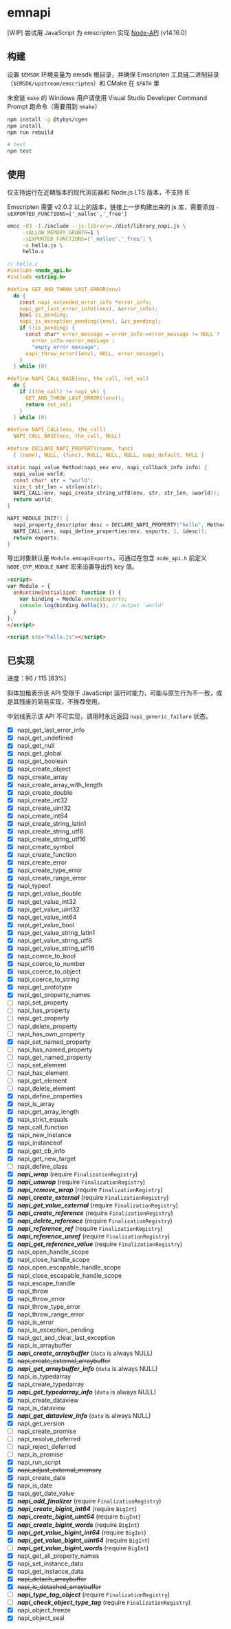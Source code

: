 # emnapi

[WIP] 尝试用 JavaScript 为 emscripten 实现 [Node-API](https://nodejs.org/dist/latest-v14.x/docs/api/n-api.html) (v14.16.0)

## 构建

设置 `$EMSDK` 环境变量为 emsdk 根目录，并确保 Emscripten 工具链二进制目录（`$EMSDK/upstream/emscripten`）和 CMake 在 `$PATH` 里

未安装 `make` 的 Windows 用户请使用 Visual Studio Developer Command Prompt 跑命令（需要用到 `nmake`）

```bash
npm install -g @tybys/cgen
npm install
npm run rebuild

# test
npm test
```

## 使用

仅支持运行在近期版本的现代浏览器和 Node.js LTS 版本，不支持 IE

Emscripten 需要 v2.0.2 以上的版本，链接上一步构建出来的 js 库，需要添加 `-sEXPORTED_FUNCTIONS=['_malloc','_free']`

```sh
emcc -O3 -I./include --js-library=./dist/library_napi.js \
     -sALLOW_MEMORY_GROWTH=1 \
     -sEXPORTED_FUNCTIONS=['_malloc','_free'] \
     -o hello.js \
     hello.c
```

```c
// hello.c
#include <node_api.h>
#include <string.h>

#define GET_AND_THROW_LAST_ERROR(env)                                    \
  do {                                                                   \
    const napi_extended_error_info *error_info;                          \
    napi_get_last_error_info((env), &error_info);                        \
    bool is_pending;                                                     \
    napi_is_exception_pending((env), &is_pending);                       \
    if (!is_pending) {                                                   \
      const char* error_message = error_info->error_message != NULL ?    \
        error_info->error_message :                                      \
        "empty error message";                                           \
      napi_throw_error((env), NULL, error_message);                      \
    }                                                                    \
  } while (0)

#define NAPI_CALL_BASE(env, the_call, ret_val)                           \
  do {                                                                   \
    if ((the_call) != napi_ok) {                                         \
      GET_AND_THROW_LAST_ERROR((env));                                   \
      return ret_val;                                                    \
    }                                                                    \
  } while (0)

#define NAPI_CALL(env, the_call)                                         \
  NAPI_CALL_BASE(env, the_call, NULL)

#define DECLARE_NAPI_PROPERTY(name, func)                                \
  { (name), NULL, (func), NULL, NULL, NULL, napi_default, NULL }

static napi_value Method(napi_env env, napi_callback_info info) {
  napi_value world;
  const char* str = "world";
  size_t str_len = strlen(str);
  NAPI_CALL(env, napi_create_string_utf8(env, str, str_len, &world));
  return world;
}

NAPI_MODULE_INIT() {
  napi_property_descriptor desc = DECLARE_NAPI_PROPERTY("hello", Method);
  NAPI_CALL(env, napi_define_properties(env, exports, 1, &desc));
  return exports;
}
```

导出对象默认是 `Module.emnapiExports`，可通过在包含 `node_api.h` 前定义 `NODE_GYP_MODULE_NAME` 宏来设置导出的 key 值。

```html
<script>
var Module = {
  onRuntimeInitialized: function () {
    var binding = Module.emnapiExports;
    console.log(binding.hello()); // output 'world'
  }
};
</script>

<script src="hello.js"></script>
```

## 已实现

进度：96 / 115 \[83%\]

斜体加粗表示该 API 受限于 JavaScript 运行时能力，可能与原生行为不一致，或是其残废的简易实现，不推荐使用。

中划线表示该 API 不可实现，调用时永远返回 `napi_generic_failure` 状态。

- [x] napi_get_last_error_info
- [x] napi_get_undefined
- [x] napi_get_null
- [x] napi_get_global
- [x] napi_get_boolean
- [x] napi_create_object
- [x] napi_create_array
- [x] napi_create_array_with_length
- [x] napi_create_double
- [x] napi_create_int32
- [x] napi_create_uint32
- [x] napi_create_int64
- [x] napi_create_string_latin1
- [x] napi_create_string_utf8
- [x] napi_create_string_utf16
- [x] napi_create_symbol
- [x] napi_create_function
- [x] napi_create_error
- [x] napi_create_type_error
- [x] napi_create_range_error
- [x] napi_typeof
- [x] napi_get_value_double
- [x] napi_get_value_int32
- [x] napi_get_value_uint32
- [x] napi_get_value_int64
- [x] napi_get_value_bool
- [x] napi_get_value_string_latin1
- [x] napi_get_value_string_utf8
- [x] napi_get_value_string_utf16
- [x] napi_coerce_to_bool
- [x] napi_coerce_to_number
- [x] napi_coerce_to_object
- [x] napi_coerce_to_string
- [x] napi_get_prototype
- [x] napi_get_property_names
- [ ] napi_set_property
- [ ] napi_has_property
- [ ] napi_get_property
- [ ] napi_delete_property
- [ ] napi_has_own_property
- [x] napi_set_named_property
- [ ] napi_has_named_property
- [ ] napi_get_named_property
- [ ] napi_set_element
- [ ] napi_has_element
- [ ] napi_get_element
- [ ] napi_delete_element
- [x] napi_define_properties
- [x] napi_is_array
- [x] napi_get_array_length
- [x] napi_strict_equals
- [x] napi_call_function
- [x] napi_new_instance
- [x] napi_instanceof
- [x] napi_get_cb_info
- [x] napi_get_new_target
- [ ] napi_define_class
- [x] ***napi_wrap*** (require `FinalizationRegistry`)
- [x] ***napi_unwrap*** (require `FinalizationRegistry`)
- [x] ***napi_remove_wrap*** (require `FinalizationRegistry`)
- [x] ***napi_create_external*** (require `FinalizationRegistry`)
- [x] ***napi_get_value_external*** (require `FinalizationRegistry`)
- [x] ***napi_create_reference*** (require `FinalizationRegistry`)
- [x] ***napi_delete_reference*** (require `FinalizationRegistry`)
- [x] ***napi_reference_ref*** (require `FinalizationRegistry`)
- [x] ***napi_reference_unref*** (require `FinalizationRegistry`)
- [x] ***napi_get_reference_value*** (require `FinalizationRegistry`)
- [x] napi_open_handle_scope
- [x] napi_close_handle_scope
- [x] napi_open_escapable_handle_scope
- [x] napi_close_escapable_handle_scope
- [x] napi_escape_handle
- [x] napi_throw
- [x] napi_throw_error
- [x] napi_throw_type_error
- [x] napi_throw_range_error
- [x] napi_is_error
- [x] napi_is_exception_pending
- [x] napi_get_and_clear_last_exception
- [x] napi_is_arraybuffer
- [x] ***napi_create_arraybuffer*** (`data` is always NULL)
- [x] ~~napi_create_external_arraybuffer~~
- [x] ***napi_get_arraybuffer_info*** (`data` is always NULL)
- [x] napi_is_typedarray
- [x] napi_create_typedarray
- [x] ***napi_get_typedarray_info*** (`data` is always NULL)
- [x] napi_create_dataview
- [x] napi_is_dataview
- [x] ***napi_get_dataview_info*** (`data` is always NULL)
- [x] napi_get_version
- [ ] napi_create_promise
- [ ] napi_resolve_deferred
- [ ] napi_reject_deferred
- [ ] napi_is_promise
- [x] napi_run_script
- [x] ~~napi_adjust_external_memory~~
- [x] napi_create_date
- [x] napi_is_date
- [x] napi_get_date_value
- [x] ***napi_add_finalizer*** (require `FinalizationRegistry`)
- [x] ***napi_create_bigint_int64*** (require `BigInt`)
- [x] ***napi_create_bigint_uint64*** (require `BigInt`)
- [x] ***napi_create_bigint_words*** (require `BigInt`)
- [x] ***napi_get_value_bigint_int64*** (require `BigInt`)
- [x] ***napi_get_value_bigint_uint64*** (require `BigInt`)
- [ ] ***napi_get_value_bigint_words*** (require `BigInt`)
- [x] napi_get_all_property_names
- [x] napi_set_instance_data
- [x] napi_get_instance_data
- [x] ~~napi_detach_arraybuffer~~
- [x] ~~napi_is_detached_arraybuffer~~
- [ ] ***napi_type_tag_object*** (require `FinalizationRegistry`)
- [ ] ***napi_check_object_type_tag*** (require `FinalizationRegistry`)
- [x] napi_object_freeze
- [x] napi_object_seal
